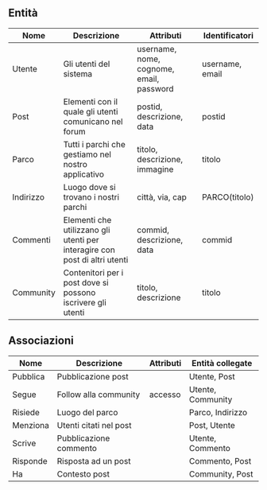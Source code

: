 ## Entità

| Nome      | Descrizione                                                                | Attributi                              | Identificatori  |
|-----------|----------------------------------------------------------------------------|----------------------------------------|-----------------|
| Utente    | Gli utenti del sistema                                                     | username, nome, cognome, email, password | username, email   |
| Post      | Elementi con il quale gli utenti comunicano nel forum                      | postid, descrizione, data              | postid          |
| Parco     | Tutti i parchi che gestiamo nel nostro applicativo                         | titolo, descrizione, immagine          | titolo          |
| Indirizzo | Luogo dove si trovano i nostri parchi                                      | città, via, cap                   | PARCO(titolo) |
| Commenti  | Elementi che utilizzano gli utenti per interagire con post di altri utenti | commid, descrizione, data              | commid          |
| Community | Contenitori per i post dove si possono iscrivere gli utenti                | titolo, descrizione                    | titolo          |

## Associazioni

| Nome     | Descrizione            | Attributi | Entità collegate  |
|----------|------------------------|-----------|-------------------|
| Pubblica | Pubblicazione post     |           | Utente, Post      |
| Segue    | Follow alla community  | accesso   | Utente, Community |
| Risiede  | Luogo del parco        |           | Parco, Indirizzo  |
| Menziona | Utenti citati nel post |           | Post, Utente      |
| Scrive   | Pubblicazione commento |           | Utente, Commento  |
| Risponde | Risposta ad un post    |           | Commento, Post    |
| Ha       | Contesto post          |           | Community, Post   |